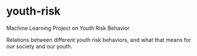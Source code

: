 # youth-risk
Machine Learning Project on Youth Risk Behavior

Relations between different youth risk behaviors, and what that means for our society and our youth.

